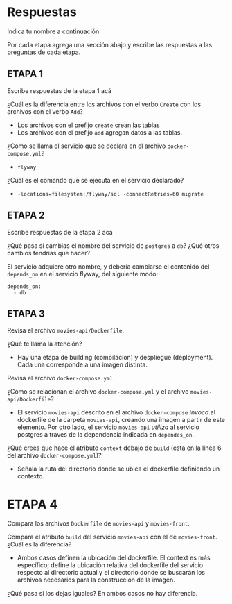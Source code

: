 # Respuestas

Indica tu nombre a continuación: 

Por cada etapa agrega una sección abajo y escribe las respuestas a las preguntas de cada etapa.

## ETAPA 1

Escribe respuestas de la etapa 1 acá

¿Cuál es la diferencia entre los archivos con el verbo `Create` con los archivos con el verbo `Add`?
* Los archivos con el prefijo `create` crean las tablas
* Los archivos con el prefijo `add` agregan datos a las tablas.

¿Cómo se llama el servicio que se declara en el archivo `docker-compose.yml`?
* `flyway`

¿Cuál es el comando que se ejecuta en el servicio declarado?
* `-locations=filesystem:/flyway/sql -connectRetries=60 migrate`


## ETAPA 2

Escribe respuestas de la etapa 2 acá

¿Qué pasa si cambias el nombre del servicio de `postgres` a `db`? ¿Qué otros cambios tendrías que hacer?

El servicio adquiere otro nombre, y debería cambiarse el contenido del `depends_on` en el servicio flyway, del siguiente modo:
```
depends_on:
  - db
```

## ETAPA 3

Revisa el archivo `movies-api/Dockerfile`.

¿Qué te llama la atención?

* Hay una etapa de building (compilacion) y despliegue (deployment). Cada una corresponde a una imagen distinta.

Revisa el archivo `docker-compose.yml`.

¿Cómo se relacionan el archivo `docker-compose.yml` y el archivo `movies-api/Dockerfile`?

* El servicio `movies-api` descrito en el archivo `docker-compose` _invoca_ al dockerfile de la carpeta `movies-api`, creando una imagen a partir de este elemento. Por otro lado, el servicio `movies-api` *utiliza* al servicio postgres a traves de la dependencia indicada en `dependes_on`.

¿Qué crees que hace el atributo `context` debajo de `build` (está en la linea 6 del archivo `docker-compose.yml`)?

* Señala la ruta del directorio donde se ubica el dockerfile definiendo un contexto.

# ETAPA 4
Compara los archivos `Dockerfile` de `movies-api` y `movies-front`. 

Compara el atributo `build` del servicio `movies-api` con el de `movies-front`. 
¿Cuál es la diferencia? 

* Ambos casos definen la ubicación del dockerfile. El context es más específico; define la ubicación relativa del dockerfile del servicio respecto al directorio actual y el directorio donde se buscarán los archivos necesarios para la construcción de la imagen.

¿Qué pasa si los dejas iguales?
En ambos casos no hay diferencia.
